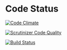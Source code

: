 # Code Status
[![Code Climate](https://codeclimate.com/github/aaronjwood/QForm/badges/gpa.svg)](https://codeclimate.com/github/aaronjwood/QForm)

[![Scrutinizer Code Quality](https://scrutinizer-ci.com/g/aaronjwood/QForm/badges/quality-score.png?b=master)](https://scrutinizer-ci.com/g/aaronjwood/QForm/?branch=master)

[![Build Status](https://scrutinizer-ci.com/g/aaronjwood/QForm/badges/build.png?b=master)](https://scrutinizer-ci.com/g/aaronjwood/QForm/build-status/master)